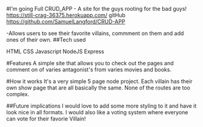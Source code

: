 #I'm going Full CRUD_APP - A site for the guys rooting for the bad guys!
https://still-crag-36375.herokuapp.com/
gitHub https://github.com/SamuelLangford/CRUD-APP

 -Allows users to see their favorite villains, commment on them and add ones of their own.
##Tech used

HTML 
CSS
Javascript
NodeJS
Express

#Features
A simple site that allows you to check out the pages and comment on of varies antagonist's from varies movies and books.

#How it works
It's a very simple 5 page node project. Each villain has their own show page that are all basically the same. None of the routes are too complex. 

##Future implications 
I would love to add some more styling to it and have it look nice in all formats. I would also like a voting system where everyone can vote for their favorie Villain!



